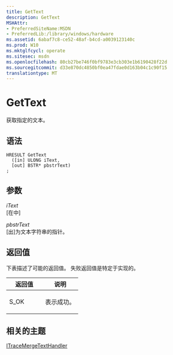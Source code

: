 ```yaml
---
title: GetText
description: GetText
MSHAttr:
- PreferredSiteName:MSDN
- PreferredLib:/library/windows/hardware
ms.assetid: 6abaf7c8-ce52-48af-b4cd-a0039123140c
ms.prod: W10
ms.mktglfcycl: operate
ms.sitesec: msdn
ms.openlocfilehash: 80cb27be746f0bf9783e3cb303e1b6190428f22d
ms.sourcegitcommit: d33e870dc4850bf0ea47fdae0d163b04c1c90f15
translationtype: MT
---
```

# <a name="gettext"></a>GetText


获取指定的文本。

## <a name="syntax"></a>语法


``` syntax
HRESULT GetText
  ([in] ULONG iText,
  [out] BSTR* pbstrText)
;
```

## <a name="parameters"></a>参数


<a href="" id="itext"></a>*iText*  
\[在中\]

<a href="" id="pbstrtext"></a>*pbstrText*  
\[出\]为文本字符串的指针。

## <a name="return-value"></a>返回值


下表描述了可能的返回值。 失败返回值是特定于实现的。

<table>
<colgroup>
<col width="50%" />
<col width="50%" />
</colgroup>
<thead>
<tr class="header">
<th>返回值</th>
<th>说明</th>
</tr>
</thead>
<tbody>
<tr class="odd">
<td><p>S_OK</p></td>
<td><p>表示成功。</p></td>
</tr>
</tbody>
</table>

 

## <a name="related-topics"></a>相关的主题


[ITraceMergeTextHandler](itracemergetexthandler.md)

 

 







